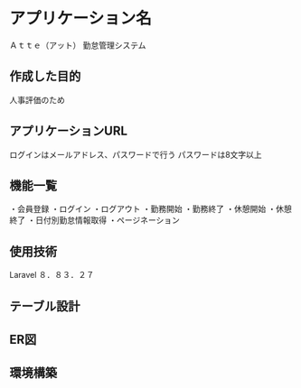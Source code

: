 # アプリケーション名
Ａｔｔｅ（アット）
勤怠管理システム

## 作成した目的
人事評価のため

## アプリケーションURL
ログインはメールアドレス、パスワードで行う
パスワードは8文字以上

## 機能一覧
・会員登録
・ログイン
・ログアウト
・勤務開始
・勤務終了
・休憩開始
・休憩終了
・日付別勤怠情報取得
・ページネーション

## 使用技術
Laravel ８．８３．２７

## テーブル設計

## ER図

## 環境構築

